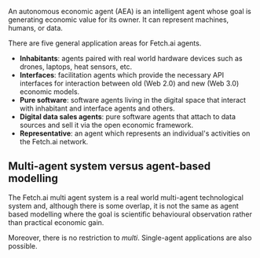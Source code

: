 An autonomous economic agent (AEA) is an intelligent agent whose goal is generating economic value for its owner. It can represent machines, humans, or data. 

There are five general application areas for Fetch.ai agents.

* **Inhabitants**: agents paired with real world hardware devices such as drones, laptops, heat sensors, etc.
* **Interfaces**: facilitation agents which provide the necessary API interfaces for interaction between old (Web 2.0) and new (Web 3.0) economic models.
* **Pure software**: software agents living in the digital space that interact with inhabitant and interface agents and others.
* **Digital data sales agents**: pure software agents that attach to data sources and sell it via the open economic framework.
* **Representative**: an agent which represents an individual's activities on the Fetch.ai network.

## Multi-agent system versus agent-based modelling

The Fetch.ai multi agent system is a real world multi-agent technological system and, although there is some overlap, it is not the same as agent based modelling where the goal is scientific behavioural observation rather than practical economic gain.

Moreover, there is no restriction to *multi*. Single-agent applications are also possible.




<br />